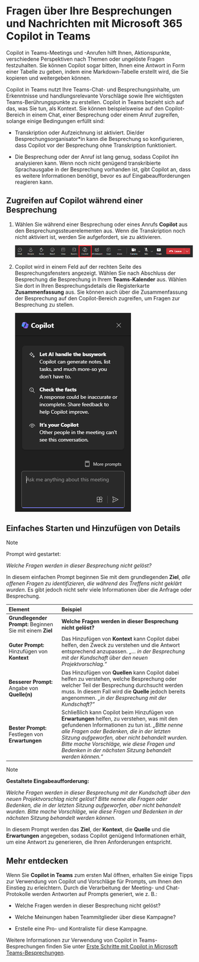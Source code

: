 # Fragen über Ihre Besprechungen und Nachrichten mit Microsoft 365 Copilot in Teams

Copilot in Teams-Meetings und -Anrufen hilft Ihnen, Aktionspunkte, verschiedene Perspektiven nach Themen oder ungelöste Fragen festzuhalten. Sie können Copilot sogar bitten, Ihnen eine Antwort in Form einer Tabelle zu geben, indem eine Markdown-Tabelle erstellt wird, die Sie kopieren und weitergeben können.

Copilot in Teams nutzt Ihre Teams-Chat- und Besprechungsinhalte, um Erkenntnisse und handlungsrelevante Vorschläge sowie Ihre wichtigsten Teams-Berührungspunkte zu erstellen. Copilot in Teams bezieht sich auf das, was Sie tun, als Kontext. Sie können beispielsweise auf den Copilot-Bereich in einem Chat, einer Besprechung oder einem Anruf zugreifen, solange einige Bedingungen erfüllt sind:

- Transkription oder Aufzeichnung ist aktiviert. Die/der Besprechungsorganisator*in kann die Besprechung so konfigurieren, dass Copilot vor der Besprechung ohne Transkription funktioniert.

- Die Besprechung oder der Anruf ist lang genug, sodass Copilot ihn analysieren kann. Wenn noch nicht genügend transkribierte Sprachausgabe in der Besprechung vorhanden ist, gibt Copilot an, dass es weitere Informationen benötigt, bevor es auf Eingabeaufforderungen reagieren kann.

## Zugreifen auf Copilot während einer Besprechung

1. Wählen Sie während einer Besprechung oder eines Anrufs **Copilot** aus den Besprechungssteuerelementen aus. Wenn die Transkription noch nicht aktiviert ist, werden Sie aufgefordert, sie zu aktivieren.

    ![Screenshot des Copilot-Symbols in einer Teams-Besprechung.](../media/ask_copilot-ribbon-teams.png)

1. Copilot wird in einem Feld auf der rechten Seite des Besprechungsfensters angezeigt. Wählen Sie nach Abschluss der Besprechung die Besprechung in Ihrem **Teams-Kalender** aus. Wählen Sie dort in Ihren Besprechungsdetails die Registerkarte **Zusammenfassung** aus. Sie können auch über die Zusammenfassung der Besprechung auf den Copilot-Bereich zugreifen, um Fragen zur Besprechung zu stellen.

    ![Screenshot des Copilot-Chat-Bereichs in Teams beim ersten Öffnen.](../media/ask_copilot-pane-teams.png)

## Einfaches Starten und Hinzufügen von Details

> [!NOTE]
> Prompt wird gestartet:
>
> _Welche Fragen werden in dieser Besprechung nicht gelöst?_

In diesem einfachen Prompt beginnen Sie mit dem grundlegenden **Ziel**, _alle offenen Fragen zu identifizieren, die während des Treffens nicht geklärt wurden_. Es gibt jedoch nicht sehr viele Informationen über die Anfrage oder Besprechung.

| Element | Beispiel |
| :------ | :------- |
| **Grundlegender Prompt:** Beginnen Sie mit einem **Ziel** | **Welche Fragen werden in dieser Besprechung nicht gelöst?** |
| **Guter Prompt:** Hinzufügen von **Kontext** | Das Hinzufügen von **Kontext** kann Copilot dabei helfen, den Zweck zu verstehen und die Antwort entsprechend anzupassen. _„... in der Besprechung mit der Kundschaft über den neuen Projektvorschlag.“_ |
| **Besserer Prompt:** Angabe von **Quelle(n)** | Das Hinzufügen von **Quellen** kann Copilot dabei helfen zu verstehen, welche Besprechung oder welcher Teil der Besprechung durchsucht werden muss. In diesem Fall wird die **Quelle** jedoch bereits angenommen. _„in der Besprechung mit der Kundschaft?“_ |
| **Bester Prompt:** Festlegen von **Erwartungen** | Schließlich kann Copilot beim Hinzufügen von **Erwartungen** helfen, zu verstehen, was mit den gefundenen Informationen zu tun ist. _„Bitte nenne alle Fragen oder Bedenken, die in der letzten Sitzung aufgeworfen, aber nicht behandelt wurden. Bitte mache Vorschläge, wie diese Fragen und Bedenken in der nächsten Sitzung behandelt werden können.“_ |

> [!NOTE]
> **Gestaltete Eingabeaufforderung:**
>
> _Welche Fragen werden in dieser Besprechung mit der Kundschaft über den neuen Projektvorschlag nicht gelöst? Bitte nenne alle Fragen oder Bedenken, die in der letzten Sitzung aufgeworfen, aber nicht behandelt wurden. Bitte mache Vorschläge, wie diese Fragen und Bedenken in der nächsten Sitzung behandelt werden können._

In diesem Prompt werden das **Ziel**, der **Kontext**, die **Quelle** und die **Erwartungen** angegeben, sodass Copilot genügend Informationen erhält, um eine Antwort zu generieren, die Ihren Anforderungen entspricht.

## Mehr entdecken

Wenn Sie **Copilot in Teams** zum ersten Mal öffnen, erhalten Sie einige Tipps zur Verwendung von Copilot und Vorschläge für Prompts, um Ihnen den Einstieg zu erleichtern. Durch die Verarbeitung der Meeting- und Chat-Protokolle werden Antworten auf Prompts generiert, wie z. B.:

- Welche Fragen werden in dieser Besprechung nicht gelöst?

- Welche Meinungen haben Teammitglieder über diese Kampagne?

- Erstelle eine Pro- und Kontraliste für diese Kampagne.

Weitere Informationen zur Verwendung von Copilot in Teams-Besprechungen finden Sie unter [Erste Schritte mit Copilot in Microsoft Teams-Besprechungen](https://support.microsoft.com/office/get-started-with-copilot-in-microsoft-teams-meetings-0bf9dd3c-96f7-44e2-8bb8-790bedf066b1).
